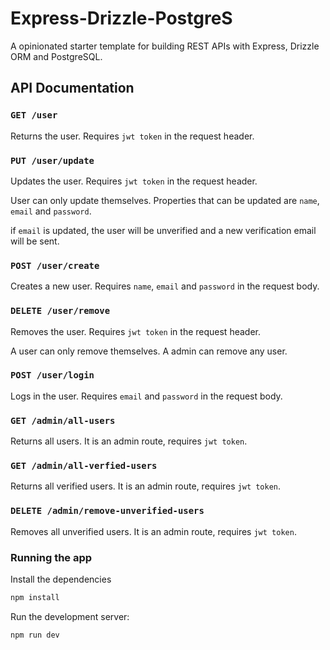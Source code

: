 # Express-Drizzle-PostgreS

A opinionated starter template for building REST APIs with Express, Drizzle ORM and PostgreSQL.


## API Documentation

### `GET /user`

Returns the user. Requires `jwt token` in the request header.

### `PUT /user/update`

Updates the user. Requires `jwt token` in the request header.

User can only update themselves. Properties that can be updated are `name`, `email` and `password`.

if `email` is updated, the user will be unverified and a new verification email will be sent.

### `POST /user/create`

Creates a new user. Requires `name`, `email` and `password` in the request body.


### `DELETE /user/remove`

Removes the user. Requires `jwt token` in the request header.

A user can only remove themselves.
A admin can remove any user.

### `POST /user/login`

Logs in the user. Requires `email` and `password` in the request body.

### `GET /admin/all-users`

Returns all users. It is an admin route, requires `jwt token`.

### `GET /admin/all-verfied-users`

Returns all verified users. It is an admin route, requires `jwt token`.

### `DELETE /admin/remove-unverified-users`

Removes all unverified users. It is an admin route, requires `jwt token`.

### Running the app

Install the dependencies

```bash
npm install
```
Run the development server:

```bash
npm run dev
```